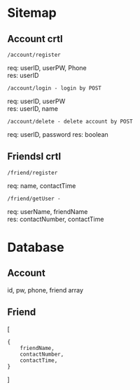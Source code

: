 # Sitemap
## Account crtl
```
/account/register
```
req: userID, userPW, Phone   
res: userID
```
/account/login - login by POST
```
req: userID, userPW   
res: userID, name
```
/account/delete - delete account by POST
```
req: userID, password
res: boolean

## FriendsI crtl
```
/friend/register
```
req: name, contactTime
```
/friend/getUser - 
```
req: userName, friendName   
res: contactNumber, contactTime
## 

# Database
## Account
id, pw, phone, friend array
## Friend
[
       
    {   
        friendName,   
        contactNumber,   
        contactTime,   
    }   
]